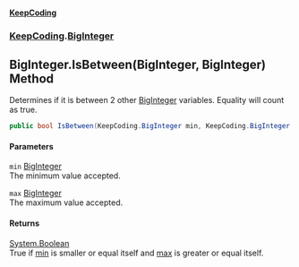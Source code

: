 #### [KeepCoding](index.md 'index')
### [KeepCoding](KeepCoding.md 'KeepCoding').[BigInteger](KeepCoding_BigInteger.md 'KeepCoding.BigInteger')
## BigInteger.IsBetween(BigInteger, BigInteger) Method
Determines if it is between 2 other [BigInteger](KeepCoding_BigInteger.md 'KeepCoding.BigInteger') variables. Equality will count as true.  
```csharp
public bool IsBetween(KeepCoding.BigInteger min, KeepCoding.BigInteger max);
```
#### Parameters
<a name='KeepCoding_BigInteger_IsBetween(KeepCoding_BigInteger_KeepCoding_BigInteger)_min'></a>
`min` [BigInteger](KeepCoding_BigInteger.md 'KeepCoding.BigInteger')  
The minimum value accepted.
  
<a name='KeepCoding_BigInteger_IsBetween(KeepCoding_BigInteger_KeepCoding_BigInteger)_max'></a>
`max` [BigInteger](KeepCoding_BigInteger.md 'KeepCoding.BigInteger')  
The maximum value accepted.
  
#### Returns
[System.Boolean](https://docs.microsoft.com/en-us/dotnet/api/System.Boolean 'System.Boolean')  
True if [min](KeepCoding_BigInteger_IsBetween(KeepCoding_BigInteger_KeepCoding_BigInteger).md#KeepCoding_BigInteger_IsBetween(KeepCoding_BigInteger_KeepCoding_BigInteger)_min 'KeepCoding.BigInteger.IsBetween(KeepCoding.BigInteger, KeepCoding.BigInteger).min') is smaller or equal itself and [max](KeepCoding_BigInteger_IsBetween(KeepCoding_BigInteger_KeepCoding_BigInteger).md#KeepCoding_BigInteger_IsBetween(KeepCoding_BigInteger_KeepCoding_BigInteger)_max 'KeepCoding.BigInteger.IsBetween(KeepCoding.BigInteger, KeepCoding.BigInteger).max') is greater or equal itself.
